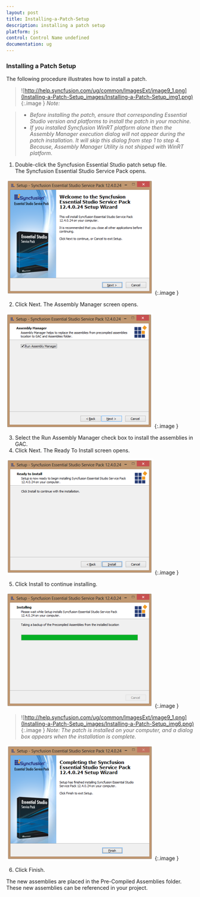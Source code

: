 ```yaml
---
layout: post
title: Installing-a-Patch-Setup
description: installing a patch setup
platform: js
control: Control Name undefined
documentation: ug
---
```


### Installing a Patch Setup

The following procedure illustrates how to install a patch.

> ![http://help.syncfusion.com/ug/common/ImagesExt/image9_1.png](Installing-a-Patch-Setup_images/Installing-a-Patch-Setup_img1.png)
{:.image }
_Note:_

> * _Before installing the patch, ensure that corresponding Essential Studio version and platforms to install the patch in your machine._
> * _If you installed Syncfusion WinRT platform alone then the Assembly Manager execution dialog will not appear during the patch installation. It will skip this dialog from step 1 to step 4. Because, Assembly Manager Utility is not shipped with WinRT platform._
> 


1. Double-click the Syncfusion Essential Studio patch setup file. The Syncfusion Essential Studio Service Pack opens.



![](Installing-a-Patch-Setup_images/Installing-a-Patch-Setup_img2.png)
{:.image }




2. Click Next. The Assembly Manager screen opens.



![](Installing-a-Patch-Setup_images/Installing-a-Patch-Setup_img3.png)
{:.image }




3. Select the Run Assembly Manager check box to install the assemblies in GAC.
4. Click Next. The Ready To Install screen opens.



![](Installing-a-Patch-Setup_images/Installing-a-Patch-Setup_img4.png)
{:.image }




5. Click Install to continue installing.



![](Installing-a-Patch-Setup_images/Installing-a-Patch-Setup_img5.png)
{:.image }


> ![http://help.syncfusion.com/ug/common/ImagesExt/image9_1.png](Installing-a-Patch-Setup_images/Installing-a-Patch-Setup_img6.png)
{:.image }
_Note: The patch is installed on your computer, and a dialog box appears when the installation is complete._



![](Installing-a-Patch-Setup_images/Installing-a-Patch-Setup_img7.png)
{:.image }


6. Click Finish. 

The new assemblies are placed in the Pre-Compiled Assemblies folder. These new assemblies can be referenced in your project.



